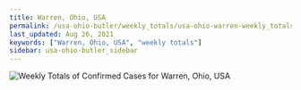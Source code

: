 ```yaml
---
title: Warren, Ohio, USA
permalink: /usa-ohio-butler/weekly_totals/usa-ohio-warren-weekly_totals.html
last_updated: Aug 26, 2021
keywords: ["Warren, Ohio, USA", "weekly totals"]
sidebar: usa-ohio-butler_sidebar
---
```


![Weekly Totals of Confirmed Cases for Warren, Ohio, USA](/covid_tracker/images/graphs/usa-ohio-warren-weekly_totals_graph.png)
